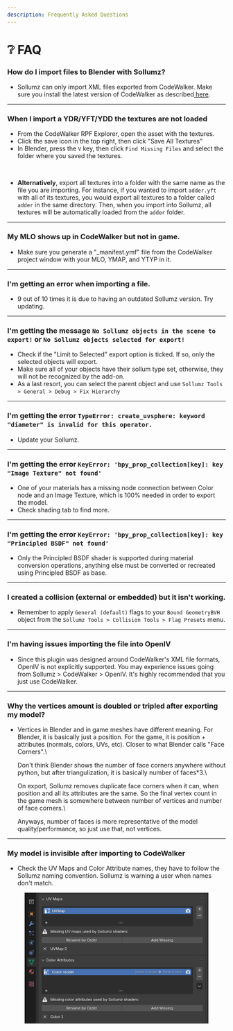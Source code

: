 ```yaml
---
description: Frequently Asked Questions
---
```


# ❔ FAQ

### How do I import files to Blender with Sollumz?

* Sollumz can only import XML files exported from CodeWalker. Make sure you install the latest version of CodeWalker as described[ here](../#requirements).

***

### When I import a YDR/YFT/YDD the textures are not loaded

* From the CodeWalker RPF Explorer, open the asset with the textures.
* Click the save icon in the top right, then click "Save All Textures"
* In Blender, press the `V` key, then click `Find Missing Files` and select the folder where you saved the textures.

<div align="left"><figure><img src="https://i.imgur.com/vbXzGXx.gif" alt="" width="563"><figcaption></figcaption></figure></div>

* **Alternatively**, export all textures into a folder with the same name as the file you are importing. For instance, if you wanted to import `adder.yft` with all of its textures, you would export all textures to a folder called `adder` in the same directory. Then, when you import into Sollumz, all textures will be automatically loaded from the `adder` folder.

***

### My MLO shows up in CodeWalker but not in game.

* Make sure you generate a "\_manifest.ymf" file from the CodeWalker project window with your MLO, YMAP, and YTYP in it.

***

### I'm getting an error when importing a file.

* 9 out of 10 times it is due to having an outdated Sollumz version. Try updating.

***

### I'm getting the message `No Sollumz objects in the scene to export!` or `No Sollumz objects selected for export!`

* Check if the "Limit to Selected" export option is ticked. If so, only the selected objects will export.
* Make sure all of your objects have their sollum type set, otherwise, they will not be recognized by the add-on.
* As a last resort, you can select the parent object and use `Sollumz Tools > General > Debug > Fix Hierarchy`

***

### I'm getting the error `TypeError: create_uvsphere: keyword "diameter" is invalid for this operator.`

* Update your Sollumz.

***

### I'm getting the error `KeyError: 'bpy_prop_collection[key]: key "Image Texture" not found'`

* One of your materials has a missing node connection between Color node and an Image Texture, which is 100% needed in order to export the model.
* Check shading tab to find more.

***

### I'm getting the error `KeyError: 'bpy_prop_collection[key]: key "Principled BSDF" not found'`

* Only the Principled BSDF shader is supported during material conversion operations, anything else must be converted or recreated using Principled BSDF as base.

***

### I created a collision (external or embedded) but it isn't working.

* Remember to apply `General (default)` flags to your `Bound GeometryBVH` object from the `Sollumz Tools > Collision Tools > Flag Presets` menu.

***

### I'm having issues importing the file into OpenIV

* Since this plugin was designed around CodeWalker's XML file formats, OpenIV is not explicitly supported. You may experience issues going from Sollumz > CodeWalker > OpenIV. It's highly recommended that you just use CodeWalker.

***

### Why the vertices amount is doubled or tripled after exporting my model?

*   Vertices in Blender and in game meshes have different meaning. For Blender, it is basically just a position. For the game, it is position + attributes (normals, colors, UVs, etc). Closer to what Blender calls "Face Corners".\


    Don't think Blender shows the number of face corners anywhere without python, but after triangulization, it is basically number of faces\*3.\


    On export, Sollumz removes duplicate face corners when it can, when position and all its attributes are the same. So the final vertex count in the game mesh is somewhere between number of vertices and number of face corners.\


    Anyways, number of faces is more representative of the model quality/performance, so just use that, not vertices.

***

### My model is invisible after importing to CodeWalker

* Check the UV Maps and Color Attribute names, they have to follow the Sollumz naming convention. Sollumz is warning a user when names don't match.

<figure><img src="../.gitbook/assets/uv.png" alt=""><figcaption></figcaption></figure>
